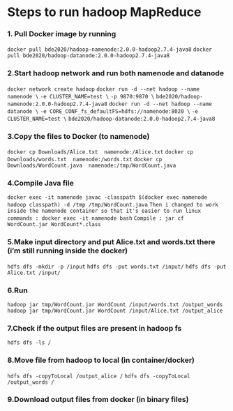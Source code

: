 # Steps to run hadoop MapReduce
### 1. Pull Docker image by running
``` docker pull bde2020/hadoop-namenode:2.0.0-hadoop2.7.4-java8 ```
``` docker pull bde2020/hadoop-datanode:2.0.0-hadoop2.7.4-java8 ```

### 2.Start hadoop network and run both namenode and datanode
``` docker network create hadoop ```
``` docker run -d --net hadoop --name namenode \ ```
``` -e CLUSTER_NAME=test \ ```
``` -p 9870:9870 \ ```
``` bde2020/hadoop-namenode:2.0.0-hadoop2.7.4-java8 ```
``` docker run -d --net hadoop --name datanode \ ```
``` -e CORE_CONF_fs_defaultFS=hdfs://namenode:8020 \ ```
``` -e CLUSTER_NAME=test \ ```
``` bde2020/hadoop-datanode:2.0.0-hadoop2.7.4-java8 ```

### 3.Copy the files to Docker (to namenode)
``` docker cp Downloads/Alice.txt  namenode:/Alice.txt ```
``` docker cp Downloads/words.txt  namenode:/words.txt ```
``` docker cp Downloads/WordCount.java  namenode:/tmp/WordCount.java ```

### 4.Compile Java file
``` docker exec -it namenode javac -classpath $(docker exec namenode hadoop classpath) -d /tmp /tmp/WordCount.java ```
``` Then i changed to work inside the namenode container so that it's easier to run linux commands : docker exec -it namenode bash ```
``` Compile : jar cf WordCount.jar WordCount*.class ```

### 5.Make input directory and put Alice.txt and words.txt there (i’m still running inside the docker)
``` hdfs dfs -mkdir -p /input ```
``` hdfs dfs -put words.txt /input/ ```
``` hdfs dfs -put Alice.txt /input/ ```

### 6.Run
``` hadoop jar tmp/WordCount.jar WordCount /input/words.txt /output_words ```
``` hadoop jar tmp/WordCount.jar WordCount /input/Alice.txt /output_alice ```

### 7.Check if the output files are present in hadoop fs
``` hdfs dfs -ls / ```          

### 8.Move file from hadoop to local (in container/docker)
``` hdfs dfs -copyToLocal /output_alice / ```
``` hdfs dfs -copyToLocal /output_words / ```

### 9.Download output files from docker (in binary files)

